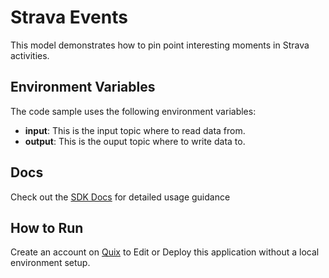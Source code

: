 # Strava Events
This model demonstrates how to pin point interesting moments in Strava activities.

## Environment Variables

The code sample uses the following environment variables:

- **input**: This is the input topic where to read data from.
- **output**: This is the ouput topic where to write data to.

## Docs

Check out the [SDK Docs](https://quix.ai/docs/sdk/introduction.html) for detailed usage guidance

## How to Run
Create an account on [Quix](https://portal.platform.quix.ai/self-sign-up?xlink=github) to Edit or Deploy this application without a local environment setup.
